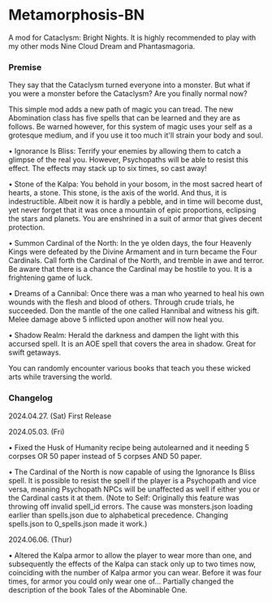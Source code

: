 # Metamorphosis-BN
A mod for Cataclysm: Bright Nights. It is highly recommended to play with my other mods Nine Cloud Dream and Phantasmagoria.
### Premise
They say that the Cataclysm turned everyone into a monster. But what if you were a monster before the Cataclysm? Are you finally normal now?

This simple mod adds a new path of magic you can tread. The new Abomination class has five spells that can be learned and they are as follows. Be warned however, for this system of magic uses your self as a grotesque medium, and if you use it too much it'll strain your body and soul.

• Ignorance Is Bliss: Terrify your enemies by allowing them to catch a glimpse of the real you. However, Psychopaths will be able to resist this effect. The effects may stack up to six times, so cast away!

• Stone of the Kalpa: You behold in your bosom, in the most sacred heart of hearts, a stone. This stone, is the axis of the world. And thus, it is indestructible. Albeit now it is hardly a pebble, and in time will become dust, yet never forget that it was once a mountain of epic proportions, eclipsing the stars and planets. You are enshrined in a suit of armor that gives decent protection.

• Summon Cardinal of the North: In the ye olden days, the four Heavenly Kings were defeated by the Divine Armament and in turn became the Four Cardinals. Call forth the Cardinal of the North, and tremble in awe and terror. Be aware that there is a chance the Cardinal may be hostile to you. It is a frightening game of luck.

• Dreams of a Cannibal: Once there was a man who yearned to heal his own wounds with the flesh and blood of others. Through crude trials, he succeeded. Don the mantle of the one called Hannibal and witness his gift. Melee damage above 5 inflicted upon another will now heal you.

• Shadow Realm: Herald the darkness and dampen the light with this accursed spell. It is an AOE spell that covers the area in shadow. Great for swift getaways.

You can randomly encounter various books that teach you these wicked arts while traversing the world.

### Changelog
2024.04.27. (Sat) First Release

2024.05.03. (Fri)

• Fixed the Husk of Humanity recipe being autolearned and it needing 5 corpses OR 50 paper instead of 5 corpses AND 50 paper.

• The Cardinal of the North is now capable of using the Ignorance Is Bliss spell. It is possible to resist the spell if the player is a Psychopath and vice versa, meaning Psychopath NPCs will be unaffected as well if either you or the Cardinal casts it at them. (Note to Self: Originally this feature was throwing off invalid spell_id errors. The cause was monsters.json loading earlier than spells.json due to alphabetical precedence. Changing spells.json to 0_spells.json made it work.)

2024.06.06. (Thur)

• Altered the Kalpa armor to allow the player to wear more than one, and subsequently the effects of the Kalpa can stack only up to two times now, coinciding with the number of Kalpa armor you can wear. Before it was four times, for armor you could only wear one of... Partially changed the description of the book Tales of the Abominable One.
